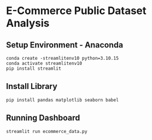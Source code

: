 # E-Commerce Public Dataset Analysis

## Setup Environment - Anaconda

```
conda create -streamlitenv10 python=3.10.15
conda activate streamlitenv10
pip install streamlit
```

## Install Library

```
pip install pandas matplotlib seaborn babel
```

## Running Dashboard
```
streamlit run ecommerce_data.py
```
